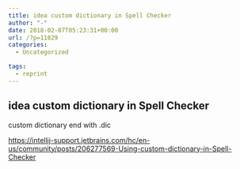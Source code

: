 ```yaml
---
title: idea custom dictionary in Spell Checker
author: "-"
date: 2018-02-07T05:23:31+00:00
url: /?p=11829
categories:
  - Uncategorized

tags:
  - reprint
---
```

## idea custom dictionary in Spell Checker

custom dictionary end with .dic

<https://intellij-support.jetbrains.com/hc/en-us/community/posts/206277569-Using-custom-dictionary-in-Spell-Checker>
